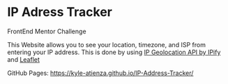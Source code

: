 # IP Adress Tracker
 FrontEnd Mentor Challenge
 
 This Website allows you to see your location, timezone, and ISP from entering your IP address.
 This is done by using [IP Geolocation API by IPify](https://geo.ipify.org/) and [Leaflet](https://leafletjs.com/)
 
 GitHub Pages: https://kyle-atienza.github.io/IP-Address-Tracker/
